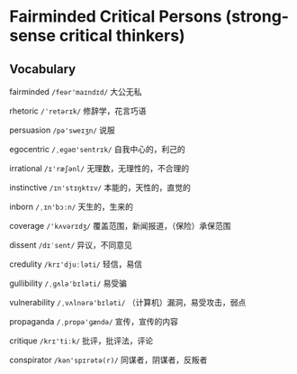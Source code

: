 # Fairminded Critical Persons (strong-sense critical thinkers)



## Vocabulary

fairminded `/feər'maɪndɪd/` 大公无私

rhetoric `/ˈretərɪk/` 修辞学，花言巧语

persuasion `/pə'sweɪʒn/` 说服

egocentric `/ˌeɡəʊ'sentrɪk/` 自我中心的，利己的

irrational `/ɪ'ræʃənl/` 无理数，无理性的，不合理的

instinctive `/ɪn'stɪŋktɪv/` 本能的，天性的，直觉的

inborn `/ˌɪn'bɔːn/` 天生的，生来的

coverage `/'kʌvərɪdʒ/` 覆盖范围，新闻报道，（保险）承保范围

dissent `/dɪˈsent/` 异议，不同意见

credulity `/krɪ'djuːləti/` 轻信，易信

gullibility `/ˌɡʌlə'bɪləti/` 易受骗

vulnerability `/ˌvʌlnərə'bɪləti/` （计算机）漏洞，易受攻击，弱点

propaganda `/ˌprɒpə'ɡændə/` 宣传，宣传的内容

critique `/krɪ'tiːk/` 批评，批评法，评论

conspirator `/kən'spɪrətə(r)/` 同谋者，阴谋者，反叛者
